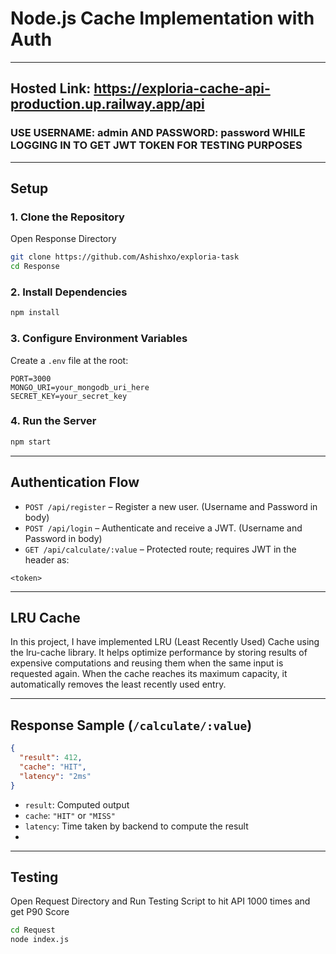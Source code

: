 # Node.js Cache Implementation with Auth


---
## Hosted Link: https://exploria-cache-api-production.up.railway.app/api

### USE USERNAME: admin AND PASSWORD: password WHILE LOGGING IN TO GET JWT TOKEN FOR TESTING PURPOSES
---


##  Setup

### 1. Clone the Repository

Open Response Directory

```bash
git clone https://github.com/Ashishxo/exploria-task
cd Response
```

### 2. Install Dependencies

```bash
npm install
```

### 3. Configure Environment Variables

Create a `.env` file at the root:

```env
PORT=3000
MONGO_URI=your_mongodb_uri_here
SECRET_KEY=your_secret_key
```

### 4. Run the Server

```bash
npm start
```

---

## Authentication Flow



- `POST /api/register` – Register a new user. (Username and Password in body)
- `POST /api/login` – Authenticate and receive a JWT. (Username and Password in body)
- `GET /api/calculate/:value` – Protected route; requires JWT in the header as:

```
<token>
```

---

##  LRU Cache

In this project, I have implemented LRU (Least Recently Used) Cache using the lru-cache library. It helps optimize performance by storing results of expensive computations and reusing them when the same input is requested again. When the cache reaches its maximum capacity, it automatically removes the least recently used entry.

---

## Response Sample (`/calculate/:value`)

```json
{
  "result": 412,
  "cache": "HIT",
  "latency": "2ms"
}
```

- `result`: Computed output
- `cache`: `"HIT"` or `"MISS"`
- `latency`: Time taken by backend to compute the result
- 


---

## Testing

Open Request Directory and Run Testing Script to hit API 1000 times and get P90 Score

```bash
cd Request
node index.js
```




